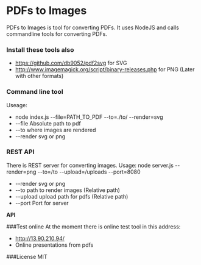# PDFs to Images 
PDFs to Images is tool for converting PDFs. It uses NodeJS and calls commandline tools for converting 
PDFs.

### Install these tools also
* https://github.com/db9052/pdf2svg for SVG
* http://www.imagemagick.org/script/binary-releases.php for PNG (Later with other formats)

### Command line tool
Useage:
* node index.js --file=PATH_TO_PDF --to=./to/ --render=svg
* --file Absolute path to pdf
* --to where images are rendered
* --render svg or png


### REST API 
There is REST server for converting images.
Usage:
node server.js --render=png --to=/to --upload=/uploads --port=8080
* --render svg or png
* --to path to render images (Relative path)
* --upload upload path for pdfs (Relative path)
* --port Port for server

**API**

###Test online
At the moment there is online test tool in this address:
* http://13.90.210.94/
* Online presentations from pdfs

###License
MIT


